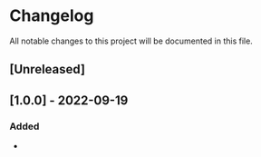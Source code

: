 # Changelog
All notable changes to this project will be documented in this file.

## [Unreleased]

## [1.0.0] - 2022-09-19
### Added
* 
